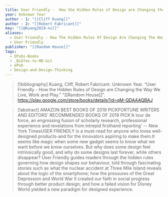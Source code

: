```yaml
---
title: User Friendly -  How the Hidden Rules of Design are Changing the Way We Live, Work and Play
year: Unknown Year
author - 1: "[[Cliff Kuang]]"
author - 2: "[[Robert Fabricant]]"
key: "[[@Kuang2019-nv]]"
aliases:
  - User Friendly - How The Hidden Rules Of Design Are Changing The Way We Live, Work \& Play
  - User Friendly
publisher: "[[Random House]]"
tags:
  - EPubs-Books
  - _BibTex-to-MD-Git
  - ePub
  - Design-and-Design-Thinking
---
```


> [!bibliography]
> Kuang, Cliff, Robert Fabricant. Unknown Year. “User Friendly -  How the Hidden Rules of Design are Changing the Way We Live, Work and Play.” "[[Random House]]". https://play.google.com/store/books/details?id=qM-QDAAAQBAJ

> [!abstract]
> AMAZON BEST BOOKS OF 2019 PICKFORTUNE WRITERS AND EDITORS' RECOMMENDED BOOKS OF 2019 PICK'A tour de force, an engrossing fusion of scholarly research, professional experience and revelations from intrepid firsthand reporting' -- New York TimesUSER FRIENDLY is a must-read for anyone who loves well-designed products-and for the innovators aspiring to make them.It seems like magic when some new gadget seems to know what we want before we know ourselves. But why does some design feel intrinsically good, and why do some designs last forever, while others disappear? User Friendly guides readers through the hidden rules governing how design shapes our behaviour, told through fascinating stories such as what the nuclear accident at Three Mile Island reveals about the logic of the smartphone; how the pressures of the Great Depression and World War II created our faith in social progress through better product design; and how a failed vision for Disney World yielded a new paradigm for designed experience.